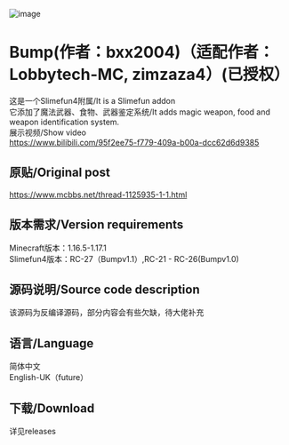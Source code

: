 ![image](https://user-images.githubusercontent.com/83174104/132268179-7e53d79b-b8cf-4044-86b7-baa94efb4b42.png)
# Bump(作者：bxx2004)（适配作者：Lobbytech-MC, zimzaza4）(已授权）
这是一个Slimefun4附属/It is a Slimefun addon
<br/>它添加了魔法武器、食物、武器鉴定系统/It adds magic weapon, food and weapon identification system.
<br/>展示视频/Show video
<br/>https://www.bilibili.com/95f2ee75-f779-409a-b00a-dcc62d6d9385
## 原贴/Original post
https://www.mcbbs.net/thread-1125935-1-1.html

## 版本需求/Version requirements
Minecraft版本：1.16.5-1.17.1
<br/>Slimefun4版本：RC-27（Bumpv1.1）,RC-21 - RC-26(Bumpv1.0)
## 源码说明/Source code description
该源码为反编译源码，部分内容会有些欠缺，待大佬补充

## 语言/Language
简体中文
<br/>English-UK（future）

## 下载/Download
详见releases

